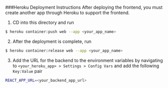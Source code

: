 ###Heroku Deployment Instructions
After deploying the frontend, you must create another app through Heroku to support the frontend.


1. CD into this directory and run
```bash
$ heroku container:push web --app <your_app_name>
```
2. After the deployment is complete, run 
```bash
$ heroku container:release web --app <your_app_name>
```
3. Add the URL for the backend to the environment variables by navigating to `<your_heroku_app> > Settings > Config Vars` and add the following `Key:Value` pair
```bash
REACT_APP_URL=<your_backend_app_url>
```